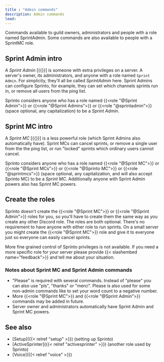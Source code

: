 ```yaml
---
title : "Admin commands"
description: Admin commands
lead: 
---
```

Commands available to guild owners, administrators and people with a role named SprintAdmin. Some commands are also available to people with a SprintMC role. 

## Sprint Admin intro

A _Sprint Admin_  [{{<tag-admin>}}] is someone with extra privileges on a server. A server's owner, its administrators, and anyone with a role named `Sprint Admin`. For simplicity, they'll all be called _SprintAdmin_ here. Sprint Admins can configure Sprinto, for example, they can set which channels sprints run in, or remove all users from the ping list.

Sprinto considers anyone who has a role named {{<role "@Sprint Admin">}} or {{<role "@Sprint Admins">}} or {{<role "@sprintadmin">}} (space optional, any capitalization) to be a _Sprint Admin_.

## Sprint MC intro

A _Sprint MC_ [{{<tag-mc>}}]  is a less powerful role (which Sprint Admins also automatically have). Sprint MCs can cancel sprints, or remove a single user from the the ping list, or run "locked" sprints which ordinary users cannot cancel.

Sprinto considers anyone who has a role named {{<role "@Sprint MC">}} or {{<role "@Sprint MCs">}} or {{<role "@Sprinto MC">}} or {{<role "@sprintmcs">}} (space optional, any capitalization, and will also accept Sprinto MC) to be a _Sprint MC_. Additionally anyone with Sprint Admin powers also has Sprint MC powers.

## Create the roles

Sprinto doesn't create the {{<role "@Sprint MC">}} or {{<role "@Sprint Admin">}} roles for you, so you'll have to create them the same way as you create any other Discord role. The roles are both optional. There's no requirement to have anyone with either role to run sprints. On a small server you might create the {{<role "@Sprint MC">}}  role and give it to everyone just so everyone can easily cancel sprints.

More fine grained control of Sprinto privileges is not available. If you need a more specific role for your server please provide {{< slashembed name="feedback">}} and tell me about your situation.

### Notes about Sprint MC and Sprint Admin commands

* "Please" is required with several commands. Instead of "please" you can also use "pls", "thanks" or "merci". Please is also used for some non-admin commands like to set your word count to a negative number. 
* More {{<role "@Sprint MC">}} and {{<role "@Sprint Admin">}} commands may be added in future.
* Server owner and administrators automatically have Sprint Admin and Sprint MC powers.

## See also
* [Setup]({{< relref "setup" >}}) (setting up Sprinto)
* [ActiveSprinter]({{< relref "activesprinter" >}}) (another role used by Sprinto)
* [Voice]({{< relref "voice" >}})
